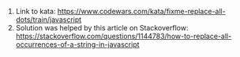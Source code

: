 1. Link to kata: https://www.codewars.com/kata/fixme-replace-all-dots/train/javascript
2. Solution was helped by this article on Stackoverflow: 
https://stackoverflow.com/questions/1144783/how-to-replace-all-occurrences-of-a-string-in-javascript